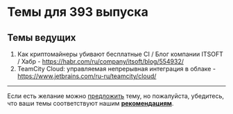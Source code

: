 # Темы для 393 выпуска

## Темы ведущих

1. Как криптомайнеры убивают бесплатные CI / Блог компании ITSOFT / Хабр - https://habr.com/ru/company/itsoft/blog/554932/
1. TeamCity Cloud: управляемая непрерывная интеграция в облаке - https://www.jetbrains.com/ru-ru/teamcity/cloud/

---

Если есть желание можно [предложить](themes_from_listeners.md) тему, но пожалуйста, убедитесь, что ваши темы соответствуют нашим **[рекомендациям](Recommendations_for_the_proposed_topics.md)**.

